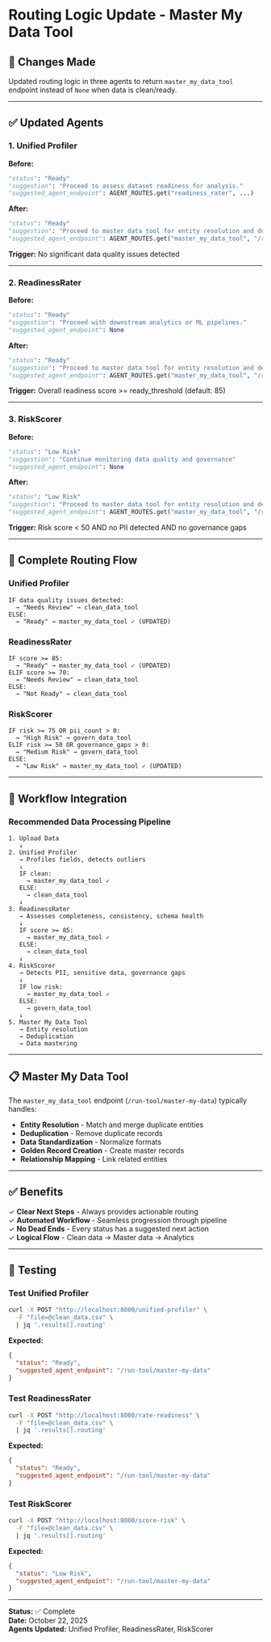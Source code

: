 # Routing Logic Update - Master My Data Tool

## 🔄 Changes Made

Updated routing logic in three agents to return `master_my_data_tool` endpoint instead of `None` when data is clean/ready.

---

## ✅ Updated Agents

### 1. **Unified Profiler**

**Before:**
```python
"status": "Ready"
"suggestion": "Proceed to assess dataset readiness for analysis."
"suggested_agent_endpoint": AGENT_ROUTES.get("readiness_rater", ...)
```

**After:**
```python
"status": "Ready"
"suggestion": "Proceed to master data tool for entity resolution and deduplication."
"suggested_agent_endpoint": AGENT_ROUTES.get("master_my_data_tool", "/run-tool/master-my-data")
```

**Trigger:** No significant data quality issues detected

---

### 2. **ReadinessRater**

**Before:**
```python
"status": "Ready"
"suggestion": "Proceed with downstream analytics or ML pipelines."
"suggested_agent_endpoint": None
```

**After:**
```python
"status": "Ready"
"suggestion": "Proceed to master data tool for entity resolution and deduplication."
"suggested_agent_endpoint": AGENT_ROUTES.get("master_my_data_tool", "/run-tool/master-my-data")
```

**Trigger:** Overall readiness score >= ready_threshold (default: 85)

---

### 3. **RiskScorer**

**Before:**
```python
"status": "Low Risk"
"suggestion": "Continue monitoring data quality and governance"
"suggested_agent_endpoint": None
```

**After:**
```python
"status": "Low Risk"
"suggestion": "Proceed to master data tool for entity resolution and deduplication"
"suggested_agent_endpoint": AGENT_ROUTES.get("master_my_data_tool", "/run-tool/master-my-data")
```

**Trigger:** Risk score < 50 AND no PII detected AND no governance gaps

---

## 🔀 Complete Routing Flow

### Unified Profiler
```
IF data quality issues detected:
  → "Needs Review" → clean_data_tool
ELSE:
  → "Ready" → master_my_data_tool ✓ (UPDATED)
```

### ReadinessRater
```
IF score >= 85:
  → "Ready" → master_my_data_tool ✓ (UPDATED)
ELIF score >= 70:
  → "Needs Review" → clean_data_tool
ELSE:
  → "Not Ready" → clean_data_tool
```

### RiskScorer
```
IF risk >= 75 OR pii_count > 0:
  → "High Risk" → govern_data_tool
ELIF risk >= 50 OR governance_gaps > 0:
  → "Medium Risk" → govern_data_tool
ELSE:
  → "Low Risk" → master_my_data_tool ✓ (UPDATED)
```

---

## 🎯 Workflow Integration

### Recommended Data Processing Pipeline

```
1. Upload Data
   ↓
2. Unified Profiler
   → Profiles fields, detects outliers
   ↓
   IF clean:
     → master_my_data_tool ✓
   ELSE:
     → clean_data_tool
   ↓
3. ReadinessRater
   → Assesses completeness, consistency, schema health
   ↓
   IF score >= 85:
     → master_my_data_tool ✓
   ELSE:
     → clean_data_tool
   ↓
4. RiskScorer
   → Detects PII, sensitive data, governance gaps
   ↓
   IF low risk:
     → master_my_data_tool ✓
   ELSE:
     → govern_data_tool
   ↓
5. Master My Data Tool
   → Entity resolution
   → Deduplication
   → Data mastering
```

---

## 📋 Master My Data Tool

The `master_my_data_tool` endpoint (`/run-tool/master-my-data`) typically handles:

- **Entity Resolution** - Match and merge duplicate entities
- **Deduplication** - Remove duplicate records
- **Data Standardization** - Normalize formats
- **Golden Record Creation** - Create master records
- **Relationship Mapping** - Link related entities

---

## ✅ Benefits

✓ **Clear Next Steps** - Always provides actionable routing  
✓ **Automated Workflow** - Seamless progression through pipeline  
✓ **No Dead Ends** - Every status has a suggested next action  
✓ **Logical Flow** - Clean data → Master data → Analytics  

---

## 🧪 Testing

### Test Unified Profiler
```bash
curl -X POST "http://localhost:8000/unified-profiler" \
  -F "file=@clean_data.csv" \
  | jq '.results[].routing'
```

**Expected:**
```json
{
  "status": "Ready",
  "suggested_agent_endpoint": "/run-tool/master-my-data"
}
```

### Test ReadinessRater
```bash
curl -X POST "http://localhost:8000/rate-readiness" \
  -F "file=@clean_data.csv" \
  | jq '.results[].routing'
```

**Expected:**
```json
{
  "status": "Ready",
  "suggested_agent_endpoint": "/run-tool/master-my-data"
}
```

### Test RiskScorer
```bash
curl -X POST "http://localhost:8000/score-risk" \
  -F "file=@clean_data.csv" \
  | jq '.results[].routing'
```

**Expected:**
```json
{
  "status": "Low Risk",
  "suggested_agent_endpoint": "/run-tool/master-my-data"
}
```

---

**Status:** ✅ Complete  
**Date:** October 22, 2025  
**Agents Updated:** Unified Profiler, ReadinessRater, RiskScorer
